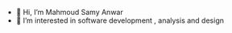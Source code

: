 - 👋 Hi, I’m Mahmoud Samy Anwar
- 👀 I’m interested in software development , analysis and design 


<!---
mahmoudsamy80/mahmoudsamy80 is a ✨ special ✨ repository because its `README.md` (this file) appears on your GitHub profile.
You can click the Preview link to take a look at your changes.
--->

